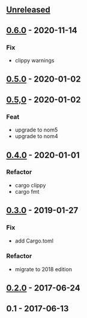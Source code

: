 <a name="unreleased"></a>
## [Unreleased]


<a name="0.6.0"></a>
## [0.6.0] - 2020-11-14
### Fix
- clippy warnings


<a name="0.5.0"></a>
## [0.5.0] - 2020-01-02

<a name="0.5,0"></a>
## [0.5,0] - 2020-01-02
### Feat
- upgrade to nom5
- upgrade to nom4


<a name="0.4.0"></a>
## [0.4.0] - 2020-01-01
### Refactor
- cargo clippy
- cargo fmt


<a name="0.3.0"></a>
## [0.3.0] - 2019-01-27
### Fix
- add Cargo.toml

### Refactor
- migrate to 2018 edition


<a name="0.2.0"></a>
## [0.2.0] - 2017-06-24

<a name="0.1"></a>
## 0.1 - 2017-06-13

[Unreleased]: https://github.com/nozaq/shogi-rs/compare/0.6.0...HEAD
[0.6.0]: https://github.com/nozaq/shogi-rs/compare/0.5.0...0.6.0
[0.5.0]: https://github.com/nozaq/shogi-rs/compare/0.5,0...0.5.0
[0.5,0]: https://github.com/nozaq/shogi-rs/compare/0.4.0...0.5,0
[0.4.0]: https://github.com/nozaq/shogi-rs/compare/0.3.0...0.4.0
[0.3.0]: https://github.com/nozaq/shogi-rs/compare/0.2.0...0.3.0
[0.2.0]: https://github.com/nozaq/shogi-rs/compare/0.1...0.2.0
